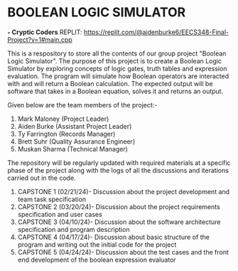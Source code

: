 # BOOLEAN LOGIC SIMULATOR
**- Cryptic Coders**
REPLIT: https://replit.com/@aidenburke6/EECS348-Final-Project?v=1#main.cpp

This is a respository to store all the contents of our group project "Boolean Logic Simulator".
The purpose of this project is to create a Boolean Logic Simulator by exploring concepts of logic gates,
truth tables and expression evaluation. The program will simulate how Boolean operators are interacted with
and will return a Boolean calculation. The expected output will be software that takes in a Boolean equation,
solves it and returns an output.

Given below are the team members of the project:-
1. Mark Maloney (Project Leader)
2. Aiden Burke (Assistant Project Leader)
3. Ty Farrington (Records Manager)
4. Brett Suhr (Quality Assurance Engineer)
5. Muskan Sharma (Technical Manager)

The repository will be regularly updated with required materials at a specific phase of the project along with
the logs of all the discussions and iterations carried out in the code.

1. CAPSTONE 1 (02/21/24)- Discussion about the project development and team task specification
2. CAPSTONE 2 (03/20/24)- Discussion about the project requirements specification and user cases
3. CAPSTONE 3 (04/10/24)- Discussion about the software architecture specification and program description
4. CAPSTONE 4 (04/17/24)- Discussion about basic structure of the program and writing out the initial code for the project
5. CAPSTONE 5 (04/24/24)- Discussion about the test cases and the front end development of the boolean expression evaluator


